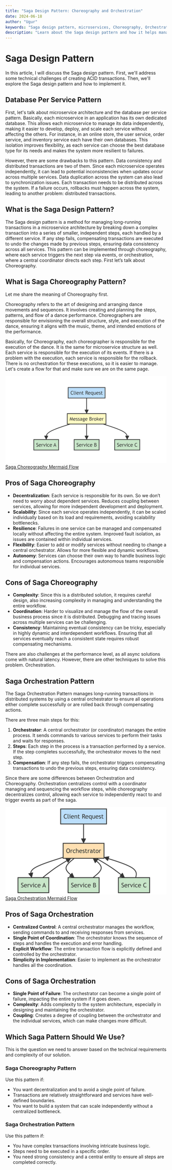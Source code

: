 ```yaml
---
title: "Saga Design Pattern: Choreography and Orchestration"
date: 2024-06-18
author: "Ugur"
keywords: "Saga design pattern, microservices, Choreography, Orchestration, ACID transactions, distributed systems, database per service"
description: "Learn about the Saga design pattern and how it helps manage long-running transactions in microservice architecture, including Choreography and Orchestration approaches."
---
```


# Saga Design Pattern

In this article, I will discuss the Saga design pattern. First, we'll address some technical challenges of creating ACID transactions. Then, we'll explore the Saga design pattern and how to implement it.

## Database Per Service Pattern

First, let's talk about microservice architecture and the database per service pattern. Basically, each microservice in an application has its own dedicated database. This allows each microservice to manage its data independently, making it easier to develop, deploy, and scale each service without affecting the others. For instance, in an online store, the user service, order service, and inventory service each have their own databases. This isolation improves flexibility, as each service can choose the best database type for its needs and makes the system more resilient to failures.

However, there are some drawbacks to this pattern. Data consistency and distributed transactions are two of them. Since each microservice operates independently, it can lead to potential inconsistencies when updates occur across multiple services. Data duplication across the system can also lead to synchronization issues. Each transaction needs to be distributed across the system. If a failure occurs, rollbacks must happen across the system, leading to another problem: distributed transactions.

## What is the Saga Design Pattern?

The Saga design pattern is a method for managing long-running transactions in a microservice architecture by breaking down a complex transaction into a series of smaller, independent steps, each handled by a different service. If any step fails, compensating transactions are executed to undo the changes made by previous steps, ensuring data consistency across all services. This pattern can be implemented through choreography, where each service triggers the next step via events, or orchestration, where a central coordinator directs each step. First let’s talk about Choreography.

## What is Saga Choreography Pattern?

Let me share the meaning of Choreography first.

Choreography refers to the art of designing and arranging dance movements and sequences. It involves creating and planning the steps, patterns, and flow of a dance performance. Choreographers are responsible for envisioning the overall structure, style, and execution of the dance, ensuring it aligns with the music, theme, and intended emotions of the performance.

Basically, for Choreography, each choreographer is responsible for the execution of the dance. It is the same for microservice structure as well. Each service is responsible for the execution of its events. If there is a problem with the execution, each service is responsible for the rollback. There is no orchestration for these executions, so it is easier to manage. Let's create a flow for that and make sure we are on the same page.


![Saga Choreography Mermaid Flow](../assets/images/saga-choreography.png)
[Saga Choreography Mermaid Flow](https://gist.github.com/ugurelveren/7a9327154653b91160fd3a80b200e957)

## Pros of Saga Choreography

- **Decentralization**: Each service is responsible for its own. So we don’t need to worry about dependent services. Reduces coupling between services, allowing for more independent development and deployment.
- **Scalability**: Since each service operates independently, it can be scaled individually based on its load and requirements, avoiding scalability bottlenecks.
- **Resilience**: Failures in one service can be managed and compensated locally without affecting the entire system. Improved fault isolation, as issues are contained within individual services.
- **Flexibility**: Easier to add or modify services without needing to change a central orchestrator. Allows for more flexible and dynamic workflows.
- **Autonomy**: Services can choose their own way to handle business logic and compensation actions. Encourages autonomous teams responsible for individual services.

## Cons of Saga Choreography

- **Complexity**: Since this is a distributed solution, it requires careful design, also increasing complexity in managing and understanding the entire workflow.
- **Coordination**: Harder to visualize and manage the flow of the overall business process since it is distributed. Debugging and tracing issues across multiple services can be challenging.
- **Consistency**: Maintaining eventual consistency can be tricky, especially in highly dynamic and interdependent workflows. Ensuring that all services eventually reach a consistent state requires robust compensating mechanisms.

There are also challenges at the performance level, as all async solutions come with natural latency. However, there are other techniques to solve this problem. Orchestration.

## Saga Orchestration Pattern

The Saga Orchestration Pattern manages long-running transactions in distributed systems by using a central orchestrator to ensure all operations either complete successfully or are rolled back through compensating actions.

There are three main steps for this:

1. **Orchestrator**: A central orchestrator (or coordinator) manages the entire process. It sends commands to various services to perform their tasks and waits for responses.
2. **Steps**: Each step in the process is a transaction performed by a service. If the step completes successfully, the orchestrator moves to the next step.
3. **Compensation**: If any step fails, the orchestrator triggers compensating transactions to undo the previous steps, ensuring data consistency.

Since there are some differences between Orchestration and Choreography. Orchestration centralizes control with a coordinator managing and sequencing the workflow steps, while choreography decentralizes control, allowing each service to independently react to and trigger events as part of the saga.

![Saga Orchestration Mermaid Flow](../assets/images/saga-orchestration.png)
[Saga Orchestration Mermaid Flow](https://gist.github.com/ugurelveren/b3956b856970da9492c8bf1542914dee)

## Pros of Saga Orchestration

- **Centralized Control**: A central orchestrator manages the workflow, sending commands to and receiving responses from services.
- **Single Point of Coordination**: The orchestrator knows the sequence of steps and handles the execution and error handling.
- **Explicit Workflow**: The entire transaction flow is explicitly defined and controlled by the orchestrator.
- **Simplicity in Implementation**: Easier to implement as the orchestrator handles all the coordination.

## Cons of Saga Orchestration

- **Single Point of Failure**: The orchestrator can become a single point of failure, impacting the entire system if it goes down.
- **Complexity**: Adds complexity to the system architecture, especially in designing and maintaining the orchestrator.
- **Coupling**: Creates a degree of coupling between the orchestrator and the individual services, which can make changes more difficult.

## Which Saga Pattern Should We Use?

This is the question we need to answer based on the technical requirements and complexity of our solution.

### Saga Choreography Pattern

Use this pattern if:

- You want decentralization and to avoid a single point of failure.
- Transactions are relatively straightforward and services have well-defined boundaries.
- You want to build a system that can scale independently without a centralized bottleneck.

### Saga Orchestration Pattern

Use this pattern if:

- You have complex transactions involving intricate business logic.
- Steps need to be executed in a specific order.
- You need strong consistency and a central entity to ensure all steps are completed correctly.
